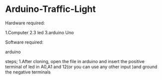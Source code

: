 # Arduino-Traffic-Light

Hardware required:

1.Computer
2.3 led
3.arduino Uno

Software required:

arduino

steps;
1.After cloning, open the file in arduino and insert the positive terminal  of led in A0,A1 and 12(or you can use any other input )and ground the negative terminals




